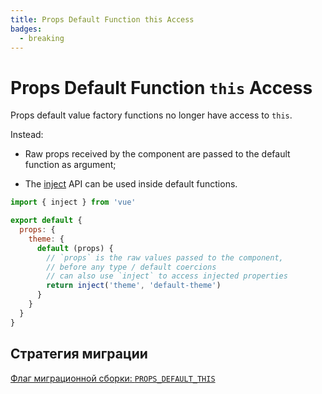 ```yaml
---
title: Props Default Function this Access
badges:
  - breaking
---
```


# Props Default Function `this` Access <MigrationBadges :badges="$frontmatter.badges" />

Props default value factory functions no longer have access to `this`.

Instead:

- Raw props received by the component are passed to the default function as argument;

- The [inject](https://vuejs.org/api/composition-api-dependency-injection.html#inject) API can be used inside default functions.

```js
import { inject } from 'vue'

export default {
  props: {
    theme: {
      default (props) {
        // `props` is the raw values passed to the component,
        // before any type / default coercions
        // can also use `inject` to access injected properties
        return inject('theme', 'default-theme')
      }
    }
  }
}
```

## Стратегия миграции

[Флаг миграционной сборки: `PROPS_DEFAULT_THIS`](../migration-build.html#compat-configuration)
